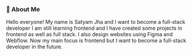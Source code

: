 ### 👋 About Me
<!--
**satyamJha002/satyamJha002** is a ✨ _special_ ✨ repository because its `README.md` (this file) appears on your GitHub profile.

Here are some ideas to get you started:

- 🔭 I’m currently working on ...
- 🌱 I’m currently learning ...
- 👯 I’m looking to collaborate on ...
- 🤔 I’m looking for help with ...
- 💬 Ask me about ...
- 📫 How to reach me: ...
- 😄 Pronouns: ...
- ⚡ Fun fact: ...
-->
Hello everyone! My name is Satyam Jha and I want to become a full-stack developer I am still learning frontend and I have created some projects in frontend as well as full stack. I also design websites using Figma and Webflow. Now my main focus is frontend but I want to become a full-stack developer in the future.


